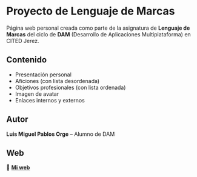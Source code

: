 # Proyecto de Lenguaje de Marcas

Página web personal creada como parte de la asignatura de **Lenguaje de Marcas** del ciclo de **DAM** (Desarrollo de Aplicaciones Multiplataforma) en CITED Jerez.

## Contenido
- Presentación personal
- Aficiones (con lista desordenada)
- Objetivos profesionales (con lista ordenada)
- Imagen de avatar
- Enlaces internos y externos

## Autor
**Luis Miguel Pablos Orge** – Alumno de DAM

## Web
🔗 **[Mi web](https://luisbloom.github.io/PROYECTO_LENGUAJE_DE_MARCAS/)**
